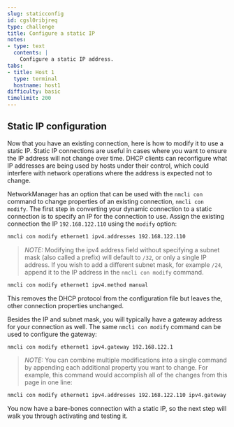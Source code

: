 ```yaml
---
slug: staticconfig
id: cgsl0ribjreq
type: challenge
title: Configure a static IP
notes:
- type: text
  contents: |
    Configure a static IP address.
tabs:
- title: Host 1
  type: terminal
  hostname: host1
difficulty: basic
timelimit: 200
---
```

## Static IP configuration

Now that you have an existing connection, here is how to modify it to use a static IP. Static IP connections are useful in cases where you want to ensure the IP address will not change over time. DHCP clients can reconfigure what IP addresses are being used by hosts under their control, which could interfere with network operations where the address is expected not to change.

NetworkManager has an option that can be used with the `nmcli con` command
to change properties of an existing connection, `nmcli con modify`.
The first step in converting your dynamic connection to a static connection is to specify an IP for the connection to use. Assign the existing connection the IP `192.168.122.110` using the `modify` option:

```bash
nmcli con modify ethernet1 ipv4.addresses 192.168.122.110
```

>_NOTE:_ Modifying the ipv4 address field without specifying a subnet mask (also called a prefix) will default to `/32`, or only a single IP address. If you wish
to add a different subnet mask, for example `/24`, append it to the IP address in the `nmcli con modify` command.

```bash
nmcli con modify ethernet1 ipv4.method manual
```

This removes the DHCP protocol from the configuration file but leaves the, other connection properties unchanged.

Besides the IP and subnet mask, you will typically have a gateway address for your connection as well. The same `nmcli con modify` command can be used to configure the gateway:

```bash
nmcli con modify ethernet1 ipv4.gateway 192.168.122.1
```

>_NOTE:_ You can combine multiple modifications into a single command by appending each additional property you want to change. For example, this command would accomplish all of the changes from this page in one line:

```bash
nmcli con modify ethernet1 ipv4.addresses 192.168.122.110 ipv4.gateway 192.168.122.1 ipv4.method manual
```

You now have a bare-bones connection with a static IP, so the next step will walk you through activating and testing it.
